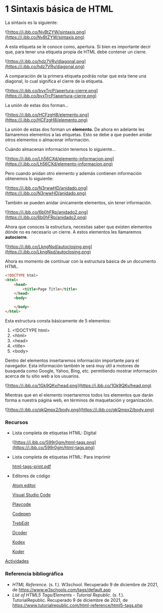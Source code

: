 # 1 Sintaxis básica de HTML

La sintaxis es la siguiente:

![https://i.ibb.co/NyBtZYW/sintaxis.png](https://i.ibb.co/NyBtZYW/sintaxis.png)

A esta etiqueta se le conoce como, apertura. Si bien es importante decir que, para tener una etiqueta propia de HTML debe contener un cierre.

![https://i.ibb.co/hdz7VRv/diagonal.png](https://i.ibb.co/hdz7VRv/diagonal.png)

A comparación de la primera etiqueta podrás notar que esta tiene una diagonal, lo cual significa el cierre de la etiqueta.

![https://i.ibb.co/bvxTrcP/apertura-cierre.png](https://i.ibb.co/bvxTrcP/apertura-cierre.png)

La unión de estas dos forman... 

![https://i.ibb.co/HCFzgH8/elemento.png](https://i.ibb.co/HCFzgH8/elemento.png)

La unión de estas dos forman un **elemento.** De ahora en adelante les llamaremos elementos a las etiquetas. Esto se debe a que pueden anidar otros elementos o almacenar información.

Cuándo almacenan información tenemos lo siguiente...

![https://i.ibb.co/Lh56CXd/elemento-informacion.png](https://i.ibb.co/Lh56CXd/elemento-informacion.png)

Pero cuando anidan otro elemento y además contienen información obtenemos lo siguiente:

![https://i.ibb.co/N3rwwHD/anidado.png](https://i.ibb.co/N3rwwHD/anidado.png)

También se pueden anidar únicamente elementos, sin tener información.

![https://i.ibb.co/6b0hFRp/anidado2.png](https://i.ibb.co/6b0hFRp/anidado2.png)

Ahora que conoces la estructura, necesitas saber que existen elementos dónde no es necesario un cierre. A estos elementos les llamaremos **autocierre**.

![https://i.ibb.co/LkngNsd/autoclosing.png](https://i.ibb.co/LkngNsd/autoclosing.png)

Ahora es momento de continuar con la estructura básica de un documento HTML.

```html
<!DOCTYPE html>
<html>	
	<head>
		<title>Page Title</title>
	</head>
	<body>

	</body>
</html>
```

Esta estructura consta básicamente de 5 elementos:

1. \<!DOCTYPE html>
2. \<html>
3. \<head>
4. \<title>
5. \<body>

Dentro del elementos **<head>** insertaremos información importante para el navegador. Esta información también le será muy útil a motores de busqueda como Google, Yahoo, Bing, etc. permitiendo mostrar información acerca de tu sitio web a los usuarios.

![https://i.ibb.co/1Gk9QKv/head.png](https://i.ibb.co/1Gk9QKv/head.png)

Mientras que en el elemento **<body>** insertaremos todos los elementos que darán forma a nuestra página web, en términos de maquetación y organización.

![https://i.ibb.co/qkQmpx2/body.png](https://i.ibb.co/qkQmpx2/body.png)

### Recursos

- Lista completa de etiquetas HTML: Digital
    
    ![https://i.ibb.co/599r0gm/html-tags.png](https://i.ibb.co/599r0gm/html-tags.png)
    
- Lista completa de etiquetas HTML: Para imprimir
    
    [html-tags-print.pdf](https://drive.google.com/file/d/16aFgBh5idX-9BBVIQjXqprCHquUCu7xN/view?usp=drivesdk)
    
- Editores de código
    
    [Atom editor](https://atom.io/)
    
    [Visual Studio Code](https://code.visualstudio.com/)
    
    [Playcode](https://playcode.io/new/)
    
    [Codepen](https://codepen.io/pen/)
    
    [TrebEdit](https://play.google.com/store/apps/details?id=com.teejay.trebedit&hl=es&gl=US)
    
    [Dcoder](https://play.google.com/store/apps/details?id=com.paprbit.dcoder)
    
    [Kodex](https://apps.apple.com/app/kodex/id1038574481?ls=1)
    
    [Koder](https://apps.apple.com/us/app/koder-code-editor/id1447489375)
    

[Actividades](https://www.notion.so/3e02035ae1c146dd9765faa26531f381)

### Referencia bibliográfica

- *HTML Reference*. (s. f.). W3school. Recuperado 9 de diciembre de 2021, de https://www.w3schools.com/tags/default.asp
- *List of HTML5 Tags/Elements - Tutorial Republic*. (s. f.). TutorialRepublic. Recuperado 9 de diciembre de 2021, de https://www.tutorialrepublic.com/html-reference/html5-tags.php

